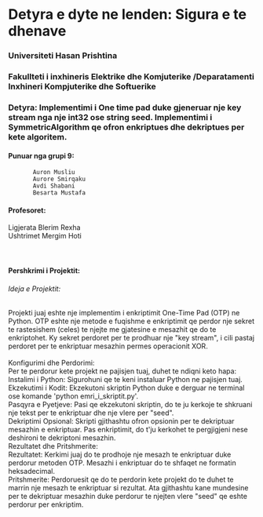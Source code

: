 # Detyra e dyte ne lenden: Sigura e te dhenave <br>
### Universiteti Hasan Prishtina <br>
### Fakullteti i inxhineris Elektrike dhe Komjuterike /Deparatamenti Inxhineri Kompjuterike dhe Softuerike <br>
### Detyra:  Implementimi i One time pad duke gjeneruar nje key stream nga nje int32 ose string seed. Implementimi i SymmetricAlgorithm qe ofron enkriptues dhe dekriptues per kete algoritem.<br>

#### Punuar nga grupi 9: 
           Auron Musliu
           Aurore Smirqaku 
           Avdi Shabani 
           Besarta Mustafa
#### Profesoret: 
Ligjerata  Blerim Rexha <br>
Ushtrimet  Mergim Hoti <br>
<br>
<br>
#### Pershkrimi i Projektit:<br>
###### Ideja e Projektit: <br>
Projekti juaj eshte nje implementim i enkriptimit One-Time Pad (OTP) ne Python. OTP eshte nje metode e fuqishme e enkriptimit qe perdor nje sekret te rastesishem (celes) te njejte me gjatesine e mesazhit qe do te enkriptohet. Ky sekret perdoret per te prodhuar nje "key stream", i cili pastaj perdoret per te enkriptuar mesazhin permes operacionit XOR.<br>
<br>
Konfigurimi dhe Perdorimi:<br>
Per te perdorur kete projekt ne pajisjen tuaj, duhet te ndiqni keto hapa: <br>
Instalimi i Python: Sigurohuni qe te keni instaluar Python ne pajisjen tuaj. <br>
Ekzekutimi i Kodit: Ekzekutoni skriptin Python duke e derguar ne terminal ose komande 'python emri_i_skriptit.py'. <br>
Pasqyra e Pyetjeve: Pasi qe ekzekutoni skriptin, do te ju kerkoje te shkruani nje tekst per te enkriptuar dhe nje vlere per "seed". <br>
Dekriptimi Opsional: Skripti gjithashtu ofron opsionin per te dekriptuar mesazhin e enkriptuar. Pas enkriptimit, do t'ju kerkohet te pergjigjeni nese deshironi te dekriptoni mesazhin.<br>
Rezultatet dhe Pritshmerite:<br>
Rezultatet: Kerkimi juaj do te prodhoje nje mesazh te enkriptuar duke perdorur metoden OTP. Mesazhi i enkriptuar do te shfaqet ne formatin heksadecimal.<br>
Pritshmerite: Perdoruesit qe do te perdorin kete projekt do te duhet te marrin nje mesazh te enkriptuar si rezultat. Ata gjithashtu kane mundesine per te dekriptuar mesazhin duke perdorur te njejten vlere "seed" qe eshte perdorur per enkriptim.<br>
